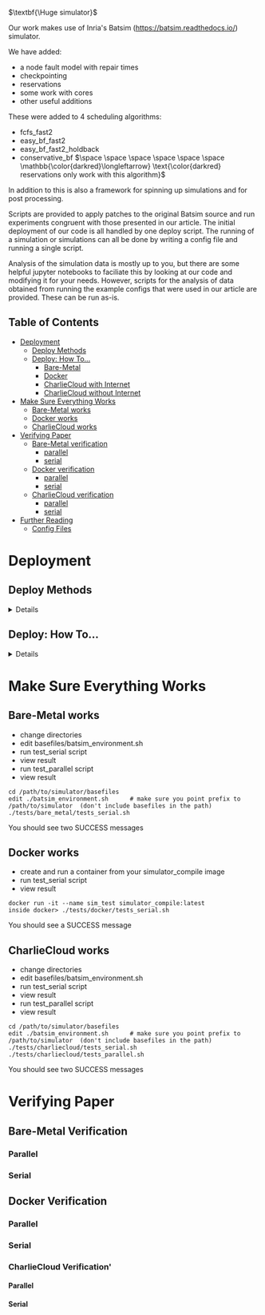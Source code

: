 <!-- Required extensions:  codehilite,markdown.extensions.tables,pymdownx.magiclink,pymdownx.betterem,pymdownx.tilde,pymdownx.emoji,pymdownx.tasklist,pymdownx.superfences,pymdownx.saneheaders -->




<!-- ----------------------------------------------------------------  Intro --------------------------------------------- -->
$\textbf{\Huge simulator}$ <br />

Our work makes use of Inria's Batsim (https://batsim.readthedocs.io/) simulator.

We have added:

- a node fault model with repair times
- checkpointing
- reservations
- some work with cores
- other useful additions

These were added to 4 scheduling algorithms:

- fcfs_fast2
- easy_bf_fast2
- easy_bf_fast2_holdback
- conservative_bf $\space \space \space \space \space \space \mathbb{\color{darkred}\longleftarrow} \text{\color{darkred} reservations only work with this algorithm}$

In addition to this is also a framework for spinning up simulations and for post processing.

Scripts are provided to apply patches to the original Batsim source and run experiments congruent with those presented in our article.  The initial deployment of our code is all handled by one deploy script.  The running of a simulation or simulations can all be done by writing a config file and running a single script.

Analysis of the simulation data is mostly up to you, but there are some helpful jupyter notebooks to faciliate this by looking at our code and modifying it for your needs.  However, scripts for the analysis of data obtained from running the example configs that were used in our article are provided.  These can be run as-is.


<!-- ----------------------------------------------------------------  Table of Contents --------------------------------------------- -->
## Table of Contents
- [Deployment](#deployment)
    - [Deploy Methods](#build_methods)
    - [Deploy: How To...](#deploy_how_to)
        - [Bare-Metal](#deploy_bare_metal)
        - [Docker](#deploy_docker)
        - [CharlieCloud with Internet](#deploy_charliecloud_with_internet)
        - [CharlieCloud without Internet](#deploy_charliecloud_without_internet)
- [Make Sure Everything Works](#run_tests_works)
    - [Bare-Metal works](#run_tests_works_bare_metal)
    - [Docker works](#run_tests_works_docker)
    - [CharlieCloud works](#run_tests_works_charliecloud)
- [Verifying Paper](#run_tests_verify)
    - [Bare-Metal verification](#run_tests_verify_bare_metal)
        - [parallel](#run_tests_verify_bare_metal_parallel)
        - [serial](#run_tests_verify_bare_metal_serial)
    - [Docker verification](#run_tests_verify_docker)
        - [parallel](#run_tests_verify_docker_parallel)
        - [serial](#run_tests_verify_docker_serial)
    - [CharlieCloud verification](#run_tests_verify_charliecloud)
        - [parallel](#run_tests_verify_charliecloud_parallel)
        - [serial](#run_tests_verify_charliecloud_serial)
- [Further Reading](#further_reading)
    - [Config Files](#config_files)


<!-- ----------------------------------------------------------------  Deployment --------------------------------------------- -->



<a name="deployment"></a>
# Deployment

<a name="build_methods"></a>
## Deploy Methods
<details>
There are 4 methods of building and deploying our batsim applications.

- bare-metal
    - will compile and install everything you need into a directory
- docker
    - will compile and install everything you need into a docker container
    - currently there is no option of parallelism with this method
- charliecloud with internet
    - charliecloud is a container technology that works when docker is not an option (think clusters without docker)
    - will compile and install everything you need into a directory
- charliecloud without internet
    - charliecloud is a container technology that works when docker is not an option (think clusters without docker)
    - meant to be run where you have internet
        - will compile and install everything you need and will be packaged into a directory to be copied to your setup without internet

</details>

<a name="deploy_how_to"></a> 
## Deploy: How To...

<details>

<a name="deploy_bare_metal"></a>
###  Bare-Metal
- obtain the code
- change directories
- deploy
```
git clone https://github.com/HPCMASPA2023-GitHub/simulator.git
cd simulator/basefiles
./deploy.sh -f bare-metal --prefix $(dirname `pwd`)
```



### <a name="deploy_docker"></a> Docker
- obtain the code
- change directories
- deploy
```
git clone https://github.com/HPCMASPA2023-GitHub/simulator.git
cd simulator/basefiles
./deploy.sh -f docker
```

### <a name="deploy_charliecloud_with_internet"></a> CharlieCloud with Internet
- obtain the code
- change directories
- deploy
```
git clone https://github.com/HPCMASPA2023-GitHub/simulator.git
cd simulator/basefiles
./deploy.sh -f charliecloud
```
### <a name="deploy_charliecloud_without_internet"></a> CharlieCloud without Internet
- obtain the code
- change directories
- deploy package
- change directories
- scp folder
- ssh to remote
- change directories
- unpackage
```
git clone https://github.com/HPCMASPA2023-GitHub/simulator.git
cd simulator/basefiles
./deploy.sh -f charliecloud --no-internet --package
cd ../../
scp -r ./batsim_packaged user@remote.org:/home/USER/
ssh user@remote.org
cd /home/USER/batsim_packaged
./deploy.sh -f charliecloud --no-internet --un-package
```
</details>




<!-- ----------------------------------------------------------------  Make Sure Everything Works --------------------------------------------- -->




# <a name="run_tests_works"></a> Make Sure Everything Works

## <a name="run_tests_works_bare_metal"></a> Bare-Metal works
- change directories
- edit basefiles/batsim_environment.sh
- run test_serial script
- view result
- run test_parallel script
- view result
```
cd /path/to/simulator/basefiles
edit ./batsim_environment.sh      # make sure you point prefix to /path/to/simulator  (don't include basefiles in the path)
./tests/bare_metal/tests_serial.sh
```

You should see two SUCCESS messages

## <a name="run_tests_works_docker"></a> Docker works
- create and run a container from your simulator_compile image
- run test_serial script
- view result

```
docker run -it --name sim_test simulator_compile:latest
inside docker> ./tests/docker/tests_serial.sh

```
You should see a SUCCESS message

## <a name="run_tests_works_charliecloud"></a> CharlieCloud works
- change directories
- edit basefiles/batsim_environment.sh
- run test_serial script
- view result
- run test_parallel script
- view result
```
cd /path/to/simulator/basefiles
edit ./batsim_environment.sh      # make sure you point prefix to /path/to/simulator  (don't include basefiles in the path)
./tests/charliecloud/tests_serial.sh
./tests/charliecloud/tests_parallel.sh
```
You should see two SUCCESS messages



# <a name="run_tests_verify"></a> Verifying Paper

## <a name="run_tests_verify_bare_metal"></a> Bare-Metal Verification

### <a name="run_tests_verify_bare_metal_parallel"></a> Parallel

### <a name="run_tests_verify_bare_metal_serial"></a> Serial

## <a name="run_tests_verify_docker"></a> Docker Verification

### <a name="run_tests_verify_docker_parallel"></a> Parallel

### <a name="run_tests_verify_docker_serial"></a> Serial


### <a name="run_tests_verify_charliecloud"></a> CharlieCloud Verification'

#### <a name="run_tests_verify_charliecloud_parallel"></a> Parallel

#### <a name="run_tests_verify_charliecloud_serial"></a> Serial








